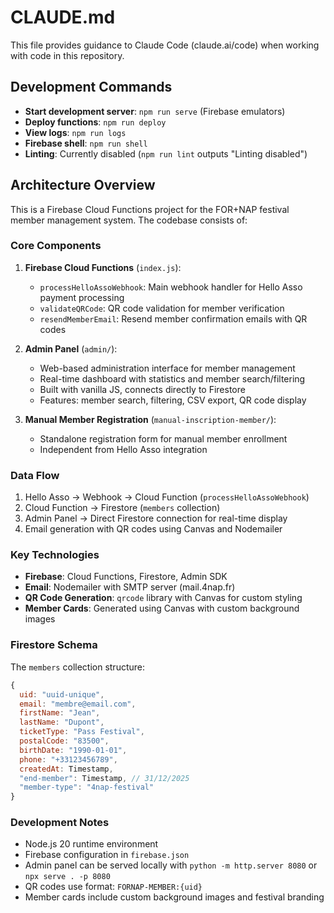 # CLAUDE.md

This file provides guidance to Claude Code (claude.ai/code) when working with code in this repository.

## Development Commands

- **Start development server**: `npm run serve` (Firebase emulators)
- **Deploy functions**: `npm run deploy`
- **View logs**: `npm run logs`
- **Firebase shell**: `npm run shell`
- **Linting**: Currently disabled (`npm run lint` outputs "Linting disabled")

## Architecture Overview

This is a Firebase Cloud Functions project for the FOR+NAP festival member management system. The codebase consists of:

### Core Components

1. **Firebase Cloud Functions** (`index.js`):
   - `processHelloAssoWebhook`: Main webhook handler for Hello Asso payment processing
   - `validateQRCode`: QR code validation for member verification
   - `resendMemberEmail`: Resend member confirmation emails with QR codes

2. **Admin Panel** (`admin/`):
   - Web-based administration interface for member management
   - Real-time dashboard with statistics and member search/filtering
   - Built with vanilla JS, connects directly to Firestore
   - Features: member search, filtering, CSV export, QR code display

3. **Manual Member Registration** (`manual-inscription-member/`):
   - Standalone registration form for manual member enrollment
   - Independent from Hello Asso integration

### Data Flow

1. Hello Asso → Webhook → Cloud Function (`processHelloAssoWebhook`)
2. Cloud Function → Firestore (`members` collection)
3. Admin Panel → Direct Firestore connection for real-time display
4. Email generation with QR codes using Canvas and Nodemailer

### Key Technologies

- **Firebase**: Cloud Functions, Firestore, Admin SDK
- **Email**: Nodemailer with SMTP server (mail.4nap.fr)
- **QR Code Generation**: `qrcode` library with Canvas for custom styling
- **Member Cards**: Generated using Canvas with custom background images

### Firestore Schema

The `members` collection structure:
```javascript
{
  uid: "uuid-unique",
  email: "membre@email.com",
  firstName: "Jean",
  lastName: "Dupont",
  ticketType: "Pass Festival",
  postalCode: "83500",
  birthDate: "1990-01-01",
  phone: "+33123456789",
  createdAt: Timestamp,
  "end-member": Timestamp, // 31/12/2025
  "member-type": "4nap-festival"
}
```

### Development Notes

- Node.js 20 runtime environment
- Firebase configuration in `firebase.json`
- Admin panel can be served locally with `python -m http.server 8080` or `npx serve . -p 8080`
- QR codes use format: `FORNAP-MEMBER:{uid}`
- Member cards include custom background images and festival branding